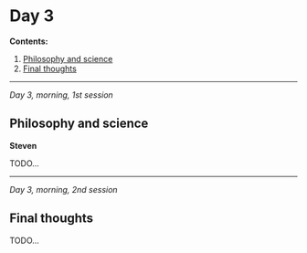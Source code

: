 Day 3
================================================================================

**Contents:**

1.  [Philosophy and science](#philosophy-and-science)
2.  [Final thoughts](#final-thoughts)


--------------------------------------------------------------------------------

*Day 3, morning, 1st session*

Philosophy and science
--------------------------------------------------------------------------------

**Steven**

TODO...

--------------------------------------------------------------------------------

*Day 3, morning, 2nd session*


Final thoughts
--------------------------------------------------------------------------------

TODO...



